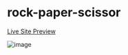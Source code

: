 # rock-paper-scissor

[Live Site Preview](https://rock-paper-scissor-2510.netlify.app/)

![image](https://user-images.githubusercontent.com/98336593/197333787-f51b3ee4-73e0-4d81-a105-1fdfddf60482.png)

